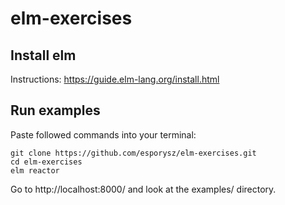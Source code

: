 # elm-exercises

## Install elm
Instructions: https://guide.elm-lang.org/install.html

## Run examples
Paste followed commands into your terminal:
```
git clone https://github.com/esporysz/elm-exercises.git
cd elm-exercises
elm reactor
```
Go to http://localhost:8000/ and look at the examples/ directory. 
